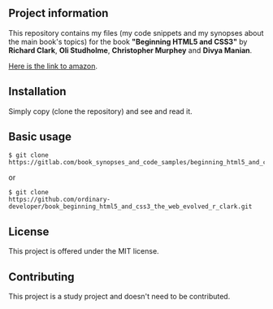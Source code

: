 Project information
-------------------

This repository contains my files 
(my code snippets and my synopses about the main book's topics) 
for the book  **"Beginning HTML5 and CSS3"** 
by **Richard Clark**, **Oli Studholme**, **Christopher Murphey** 
and **Divya Manian**.

 
[Here is the link to
amazon](http://www.amazon.com/Beginning-HTML5-CSS3-Evolved-Development/dp/1430228741).


Installation
------------

Simply copy (clone the repository) and see and read it.

 
Basic usage
-----------
 
```
$ git clone
https://gitlab.com/book_synopses_and_code_samples/beginning_html5_and_css3_the_web_evolved_r_clark.git
```

or

```
$ git clone
https://github.com/ordinary-developer/book_beginning_html5_and_css3_the_web_evolved_r_clark.git
```

 
License
-------

This project is offered under the MIT license.


Contributing
------------

This project is a study project and doesn't need to be contributed.
